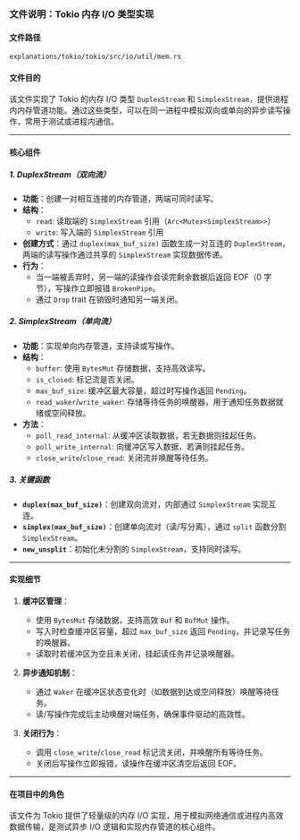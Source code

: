 ### 文件说明：Tokio 内存 I/O 类型实现

#### 文件路径
`explanations/tokio/tokio/src/io/util/mem.rs`

#### 文件目的
该文件实现了 Tokio 的内存 I/O 类型 `DuplexStream` 和 `SimplexStream`，提供进程内内存管道功能。通过这些类型，可以在同一进程中模拟双向或单向的异步读写操作，常用于测试或进程内通信。

---

#### 核心组件

##### 1. **DuplexStream（双向流）**
- **功能**：创建一对相互连接的内存管道，两端可同时读写。
- **结构**：
  - `read`: 读取端的 `SimplexStream` 引用（`Arc<Mutex<SimplexStream>>`）
  - `write`: 写入端的 `SimplexStream` 引用
- **创建方式**：通过 `duplex(max_buf_size)` 函数生成一对互连的 `DuplexStream`，两端的读写操作通过共享的 `SimplexStream` 实现数据传递。
- **行为**：
  - 当一端被丢弃时，另一端的读操作会读完剩余数据后返回 EOF（0 字节），写操作立即报错 `BrokenPipe`。
  - 通过 `Drop` trait 在销毁时通知另一端关闭。

##### 2. **SimplexStream（单向流）**
- **功能**：实现单向内存管道，支持读或写操作。
- **结构**：
  - `buffer`: 使用 `BytesMut` 存储数据，支持高效读写。
  - `is_closed`: 标记流是否关闭。
  - `max_buf_size`: 缓冲区最大容量，超过时写操作返回 `Pending`。
  - `read_waker`/`write_waker`: 存储等待任务的唤醒器，用于通知任务数据就绪或空间释放。
- **方法**：
  - `poll_read_internal`: 从缓冲区读取数据，若无数据则挂起任务。
  - `poll_write_internal`: 向缓冲区写入数据，若满则挂起任务。
  - `close_write`/`close_read`: 关闭流并唤醒等待任务。

##### 3. **关键函数**
- **`duplex(max_buf_size)`**：创建双向流对，内部通过 `SimplexStream` 实现互连。
- **`simplex(max_buf_size)`**：创建单向流对（读/写分离），通过 `split` 函数分割 `SimplexStream`。
- **`new_unsplit`**：初始化未分割的 `SimplexStream`，支持同时读写。

---

#### 实现细节
1. **缓冲区管理**：
   - 使用 `BytesMut` 存储数据，支持高效 `Buf` 和 `BufMut` 操作。
   - 写入时检查缓冲区容量，超过 `max_buf_size` 返回 `Pending`，并记录写任务的唤醒器。
   - 读取时若缓冲区为空且未关闭，挂起读任务并记录唤醒器。

2. **异步通知机制**：
   - 通过 `Waker` 在缓冲区状态变化时（如数据到达或空间释放）唤醒等待任务。
   - 读/写操作完成后主动唤醒对端任务，确保事件驱动的高效性。

3. **关闭行为**：
   - 调用 `close_write`/`close_read` 标记流关闭，并唤醒所有等待任务。
   - 关闭后写操作立即报错，读操作在缓冲区清空后返回 EOF。

---

#### 在项目中的角色
该文件为 Tokio 提供了轻量级的内存 I/O 实现，用于模拟网络通信或进程内高效数据传输，是测试异步 I/O 逻辑和实现内存管道的核心组件。
